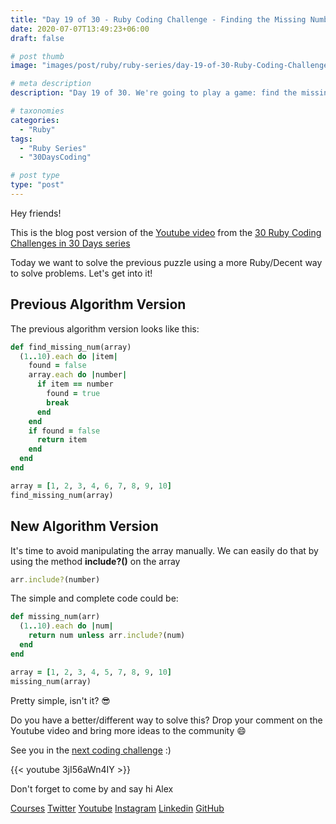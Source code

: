 ```yaml
---
title: "Day 19 of 30 - Ruby Coding Challenge - Finding the Missing Number - Ruby Way"
date: 2020-07-07T13:49:23+06:00
draft: false

# post thumb
image: "images/post/ruby/ruby-series/day-19-of-30-Ruby-Coding-Challenge-game-missing-number-ruby-way.png"

# meta description
description: "Day 19 of 30. We're going to play a game: find the missing number in a given array. This second solution will be a little bit better than the previous one and you'll see why"

# taxonomies
categories: 
  - "Ruby"
tags:
  - "Ruby Series"
  - "30DaysCoding"

# post type
type: "post"
---
```


Hey friends!

This is the blog post version of the [Youtube video](https://youtu.be/9-lbnrgD7-8) from the [30 Ruby Coding Challenges in 30 Days series](https://courses.alexgama.io/course?courseid=ruby-coding-challenges-course)

Today we want to solve the previous puzzle using a more Ruby/Decent way to solve problems. Let's get into it!

## Previous Algorithm Version

The previous algorithm version looks like this:

```ruby
def find_missing_num(array)
  (1..10).each do |item|
    found = false
    array.each do |number|
      if item == number
        found = true
        break
      end      
    end
    if found = false
      return item
    end
  end
end

array = [1, 2, 3, 4, 6, 7, 8, 9, 10]
find_missing_num(array)
```

## New Algorithm Version

It's time to avoid manipulating the array manually. We can easily do that by using the method **include?()** on the array

```ruby
arr.include?(number)
```

The simple and complete code could be:

```ruby
def missing_num(arr)
  (1..10).each do |num|
    return num unless arr.include?(num)
  end
end

array = [1, 2, 3, 4, 5, 7, 8, 9, 10]
missing_num(array)
```

Pretty simple, isn't it? 😎

Do you have a better/different way to solve this? Drop your comment on the Youtube video and bring more ideas to the community 😄

See you in the [next coding challenge](https://courses.alexgama.io/course?courseid=ruby-coding-challenges-course) :)

{{< youtube 3jI56aWn4IY >}}

Don't forget to come by and say hi Alex

[Courses](https://courses.alexgama.io/course?courseid=ruby-coding-challenges-course)
[Twitter](https://twitter.com/_alex_gama/)
[Youtube](https://www.youtube.com/c/AlexandreGamaLima)
[Instagram](https://www.instagram.com/_alex_gama)
[Linkedin](https://www.linkedin.com/in/alexandregama/)
[GitHub](https://github.com/alexandregama)